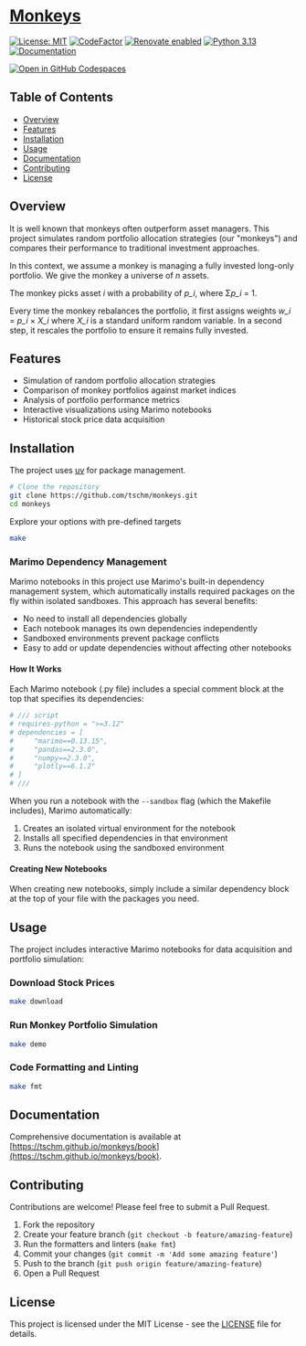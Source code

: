 # [Monkeys](https://tschm.github.io/monkeys/book)

[![License: MIT](https://img.shields.io/badge/License-MIT-yellow.svg)](LICENSE)
[![CodeFactor](https://www.codefactor.io/repository/github/tschm/monkeys/badge)](https://www.codefactor.io/repository/github/tschm/monkeys)
[![Renovate enabled](https://img.shields.io/badge/renovate-enabled-brightgreen.svg)](https://github.com/renovatebot/renovate)
[![Python 3.13](https://img.shields.io/badge/python-3.13-blue.svg)](https://www.python.org/downloads/release/python-3130/)
[![Documentation](https://img.shields.io/badge/docs-latest-brightgreen.svg)](https://tschm.github.io/monkeys/book)

[![Open in GitHub Codespaces](https://github.com/codespaces/badge.svg)](https://codespaces.new/tschm/monkeys)

## Table of Contents

- [Overview](#overview)
- [Features](#features)
- [Installation](#installation)
- [Usage](#usage)
- [Documentation](#documentation)
- [Contributing](#contributing)
- [License](#license)

## Overview

It is well known that monkeys often outperform asset managers. This project simulates
random portfolio allocation strategies (our "monkeys") and compares their performance
to traditional investment approaches.

In this context, we assume a monkey is managing a fully invested long-only portfolio.
We give the monkey a universe of *n* assets.

The monkey picks asset *i* with a probability of *p_i*, where Σ*p_i* = 1.

Every time the monkey rebalances the portfolio, it first assigns weights
*w_i* = *p_i* × *X_i* where *X_i* is a standard uniform random variable. In a second
step, it rescales the portfolio to ensure it remains fully invested.

## Features

- Simulation of random portfolio allocation strategies
- Comparison of monkey portfolios against market indices
- Analysis of portfolio performance metrics
- Interactive visualizations using Marimo notebooks
- Historical stock price data acquisition

## Installation

The project uses [uv](https://github.com/astral-sh/uv) for package management.

```bash
# Clone the repository
git clone https://github.com/tschm/monkeys.git
cd monkeys
```

Explore your options with pre-defined targets

```bash
make
```

### Marimo Dependency Management

Marimo notebooks in this project use Marimo's built-in dependency management system,
which automatically installs required packages on the fly within isolated sandboxes.
This approach has several benefits:

- No need to install all dependencies globally
- Each notebook manages its own dependencies independently
- Sandboxed environments prevent package conflicts
- Easy to add or update dependencies without affecting other notebooks

#### How It Works

Each Marimo notebook (.py file) includes a special comment block at the top that
specifies its dependencies:

```python
# /// script
# requires-python = ">=3.12"
# dependencies = [
#     "marimo==0.13.15",
#     "pandas==2.3.0",
#     "numpy==2.3.0",
#     "plotly==6.1.2"
# ]
# ///
```

When you run a notebook with the `--sandbox` flag (which the Makefile includes),
Marimo automatically:

1. Creates an isolated virtual environment for the notebook
2. Installs all specified dependencies in that environment
3. Runs the notebook using the sandboxed environment

#### Creating New Notebooks

When creating new notebooks, simply include a similar dependency block at the top
of your file with the packages you need.

## Usage

The project includes interactive Marimo notebooks for data acquisition and portfolio
simulation:

### Download Stock Prices

```bash
make download
```

### Run Monkey Portfolio Simulation

```bash
make demo
```

### Code Formatting and Linting

```bash
make fmt
```

## Documentation

Comprehensive documentation is available at
[https://tschm.github.io/monkeys/book](https://tschm.github.io/monkeys/book).

## Contributing

Contributions are welcome! Please feel free to submit a Pull Request.

1. Fork the repository
2. Create your feature branch
   (`git checkout -b feature/amazing-feature`)
3. Run the formatters and linters (`make fmt`)
4. Commit your changes
   (`git commit -m 'Add some amazing feature'`)
5. Push to the branch
   (`git push origin feature/amazing-feature`)
6. Open a Pull Request

## License

This project is licensed under the
MIT License - see the [LICENSE](LICENSE) file for details.

